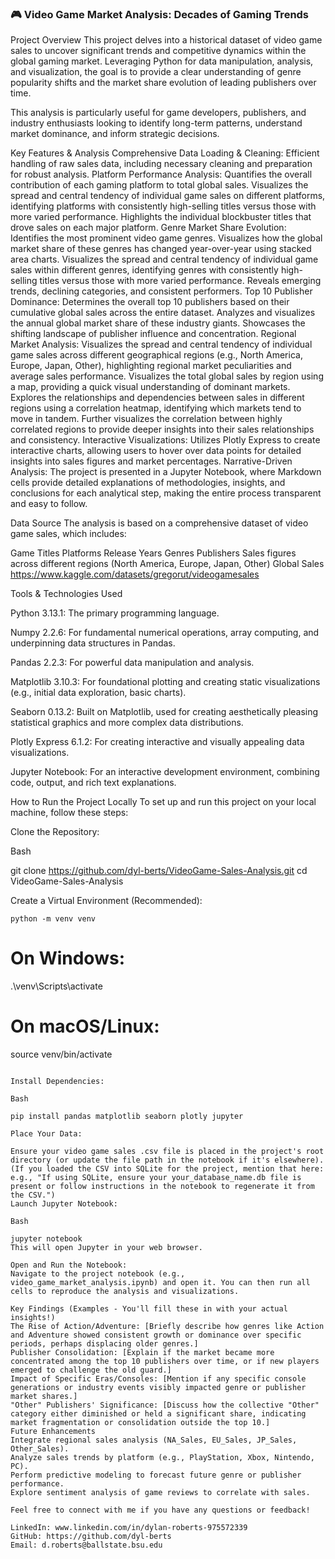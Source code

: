 ### 🎮 Video Game Market Analysis: Decades of Gaming Trends

Project Overview
This project delves into a historical dataset of video game sales to uncover significant trends and competitive dynamics within the global gaming market. Leveraging Python for data manipulation, analysis, and visualization, the goal is to provide a clear understanding of genre popularity shifts and the market share evolution of leading publishers over time.

This analysis is particularly useful for game developers, publishers, and industry enthusiasts looking to identify long-term patterns, understand market dominance, and inform strategic decisions.

Key Features & Analysis
Comprehensive Data Loading & Cleaning: Efficient handling of raw sales data, including necessary cleaning and preparation for robust analysis.
Platform Performance Analysis:
Quantifies the overall contribution of each gaming platform to total global sales.
Visualizes the spread and central tendency of individual game sales on different platforms, identifying platforms with consistently high-selling titles versus those with more varied performance.
Highlights the individual blockbuster titles that drove sales on each major platform.
Genre Market Share Evolution:
Identifies the most prominent video game genres.
Visualizes how the global market share of these genres has changed year-over-year using stacked area charts.
Visualizes the spread and central tendency of individual game sales within different genres, identifying genres with consistently high-selling titles versus those with more varied performance.
Reveals emerging trends, declining categories, and consistent performers.
Top 10 Publisher Dominance:
Determines the overall top 10 publishers based on their cumulative global sales across the entire dataset.
Analyzes and visualizes the annual global market share of these industry giants.
Showcases the shifting landscape of publisher influence and concentration.
Regional Market Analysis:
Visualizes the spread and central tendency of individual game sales across different geographical regions (e.g., North America, Europe, Japan, Other), highlighting regional market peculiarities and average sales performance.
Visualizes the total global sales by region using a map, providing a quick visual understanding of dominant markets.
Explores the relationships and dependencies between sales in different regions using a correlation heatmap, identifying which markets tend to move in tandem.
Further visualizes the correlation between highly correlated regions to provide deeper insights into their sales relationships and consistency.
Interactive Visualizations: Utilizes Plotly Express to create interactive charts, allowing users to hover over data points for detailed insights into sales figures and market percentages.
Narrative-Driven Analysis: The project is presented in a Jupyter Notebook, where Markdown cells provide detailed explanations of methodologies, insights, and conclusions for each analytical step, making the entire process transparent and easy to follow.

Data Source
The analysis is based on a comprehensive dataset of video game sales, which includes:

Game Titles
Platforms
Release Years
Genres
Publishers
Sales figures across different regions (North America, Europe, Japan, Other)
Global Sales
https://www.kaggle.com/datasets/gregorut/videogamesales

Tools & Technologies Used

Python 3.13.1: The primary programming language.

Numpy 2.2.6: For fundamental numerical operations, array computing, and underpinning data structures in Pandas.

Pandas 2.2.3: For powerful data manipulation and analysis.

Matplotlib 3.10.3: For foundational plotting and creating static visualizations (e.g., initial data exploration, basic charts).

Seaborn 0.13.2: Built on Matplotlib, used for creating aesthetically pleasing statistical graphics and more complex data distributions.

Plotly Express 6.1.2: For creating interactive and visually appealing data visualizations.

Jupyter Notebook: For an interactive development environment, combining code, output, and rich text explanations.

How to Run the Project Locally
To set up and run this project on your local machine, follow these steps:

Clone the Repository:

Bash

git clone https://github.com/dyl-berts/VideoGame-Sales-Analysis.git
cd VideoGame-Sales-Analysis

Create a Virtual Environment (Recommended):

    python -m venv venv
# On Windows:
.\venv\Scripts\activate
# On macOS/Linux:
source venv/bin/activate
```

Install Dependencies:

Bash

pip install pandas matplotlib seaborn plotly jupyter

Place Your Data:

Ensure your video game sales .csv file is placed in the project's root directory (or update the file path in the notebook if it's elsewhere).
(If you loaded the CSV into SQLite for the project, mention that here: e.g., "If using SQLite, ensure your your_database_name.db file is present or follow instructions in the notebook to regenerate it from the CSV.")
Launch Jupyter Notebook:

Bash

jupyter notebook
This will open Jupyter in your web browser.

Open and Run the Notebook:
Navigate to the project notebook (e.g., video_game_market_analysis.ipynb) and open it. You can then run all cells to reproduce the analysis and visualizations.

Key Findings (Examples - You'll fill these in with your actual insights!)
The Rise of Action/Adventure: [Briefly describe how genres like Action and Adventure showed consistent growth or dominance over specific periods, perhaps displacing older genres.]
Publisher Consolidation: [Explain if the market became more concentrated among the top 10 publishers over time, or if new players emerged to challenge the old guard.]
Impact of Specific Eras/Consoles: [Mention if any specific console generations or industry events visibly impacted genre or publisher market shares.]
"Other" Publishers' Significance: [Discuss how the collective "Other" category either diminished or held a significant share, indicating market fragmentation or consolidation outside the top 10.]
Future Enhancements
Integrate regional sales analysis (NA_Sales, EU_Sales, JP_Sales, Other_Sales).
Analyze sales trends by platform (e.g., PlayStation, Xbox, Nintendo, PC).
Perform predictive modeling to forecast future genre or publisher performance.
Explore sentiment analysis of game reviews to correlate with sales.

Feel free to connect with me if you have any questions or feedback!

LinkedIn: www.linkedin.com/in/dylan-roberts-975572339
GitHub: https://github.com/dyl-berts
Email: d.roberts@ballstate.bsu.edu